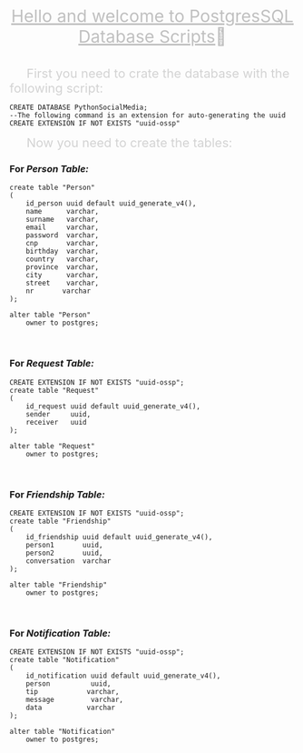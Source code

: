 <div style="text-align: center;">
    <span style="font-size: 30px; color: silver">
        <u>Hello and welcome to PostgresSQL Database Scripts</u>&#x1F917;
    </span>
</div> 
<br>
<br>
<span style="font-size: 22px; color: lightgrey; text-align: center; margin-left: 30px">
    First you need to crate the database with the following script:
</span>

```postgresql
CREATE DATABASE PythonSocialMedia;
--The following command is an extension for auto-generating the uuid
CREATE EXTENSION IF NOT EXISTS "uuid-ossp"
```
<span style="font-size: 22px; color: lightgrey;  margin-left: 30px">
        Now you need to create the tables:
</span>

### For *_Person Table:_*
```postgresql
create table "Person"
(
    id_person uuid default uuid_generate_v4(),
    name      varchar,
    surname   varchar,
    email     varchar,
    password  varchar,
    cnp       varchar,
    birthday  varchar,
    country   varchar,
    province  varchar,
    city      varchar,
    street    varchar,
    nr       varchar
);

alter table "Person"
    owner to postgres;
```
<br>

### For *_Request Table:_*
```postgresql
CREATE EXTENSION IF NOT EXISTS "uuid-ossp";
create table "Request"
(
    id_request uuid default uuid_generate_v4(),
    sender     uuid,
    receiver   uuid
);

alter table "Request"
    owner to postgres;
```
<br>

### For *_Friendship Table:_*
```postgresql
CREATE EXTENSION IF NOT EXISTS "uuid-ossp";
create table "Friendship"
(
    id_friendship uuid default uuid_generate_v4(),
    person1       uuid,
    person2       uuid,
    conversation  varchar
);

alter table "Friendship"
    owner to postgres;
```
<br>

### For *_Notification Table:_*
```postgresql
CREATE EXTENSION IF NOT EXISTS "uuid-ossp";
create table "Notification"
(
    id_notification uuid default uuid_generate_v4(),
    person          uuid,
    tip            varchar,
    message         varchar,
    data           varchar
);

alter table "Notification"
    owner to postgres;
```



